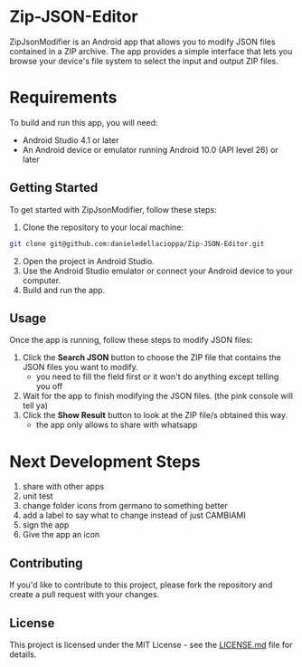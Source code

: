# Zip-JSON-Editor
ZipJsonModifier is an Android app that allows you to modify JSON files contained in a ZIP archive. The app provides a simple interface that lets you browse your device's file system to select the input and output ZIP files.

# Requirements

To build and run this app, you will need:

* Android Studio 4.1 or later
* An Android device or emulator running Android 10.0 (API level 26) or later

## Getting Started

To get started with ZipJsonModifier, follow these steps:

1. Clone the repository to your local machine:

```bash
git clone git@github.com:danieledellacioppa/Zip-JSON-Editor.git
```
2. Open the project in Android Studio.
3. Use the Android Studio emulator or connect your Android device to your computer.
4. Build and run the app.

## Usage

Once the app is running, follow these steps to modify JSON files:

1. Click the **Search JSON** button to choose the ZIP file that contains the JSON files you want to modify.
   * you need to fill the field first or it won't do anything except telling you off
2. Wait for the app to finish modifying the JSON files. (the pink console will tell ya)
3. Click the **Show Result** button to look at the ZIP file/s obtained this way.
   * the app only allows to share with whatsapp

# Next Development Steps
1. share with other apps
2. unit test
3. change folder icons from germano to something better
4. add a label to say what to change instead of just CAMBIAMI
5. sign the app
6. Give the app an icon

## Contributing

If you'd like to contribute to this project, please fork the repository and create a pull request with your changes.

## License

This project is licensed under the MIT License - see the [LICENSE.md](LICENSE.md) file for details.


